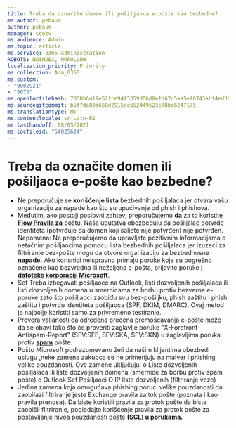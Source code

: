 ```yaml
---
title: Treba da označite domen ili pošiljaoca e-pošte kao bezbedne?
ms.author: pebaum
author: pebaum
manager: scotv
ms.audience: Admin
ms.topic: article
ms.service: o365-administration
ROBOTS: NOINDEX, NOFOLLOW
localization_priority: Priority
ms.collection: Adm_O365
ms.custom:
- "9002921"
- "5673"
ms.openlocfilehash: 7058b6419e52fce94f3359d0bd8e1d67c5aa5ef6743abf4ed39f45bad49e1d07
ms.sourcegitcommit: b5f7da89a650d2915dc652449623c78be6247175
ms.translationtype: MT
ms.contentlocale: sr-Latn-RS
ms.lasthandoff: 08/05/2021
ms.locfileid: "54025624"
---
```

# <a name="need-to-mark-a-domain-or-email-sender-safe"></a>Treba da označite domen ili pošiljaoca e-pošte kao bezbedne?

- Ne preporučuje se **korišćenje lista** bezbednih pošiljalaca jer otvara vašu organizaciju za napade kao što su upućivanje od phish i phishova.
- Međutim, ako postoji poslovni zahtev, preporučujemo **da** za to koristite **[Flow Pravila za](https://docs.microsoft.com/microsoft-365/security/office-365-security/create-safe-sender-lists-in-office-365?view=o365-worldwide#recommended-use-mail-flow-rules)** poštu. Naša uputstva obezbeđuju da pošiljalac potvrde identiteta (potvrđuje da domen koji šaljete nije potvrđen) nije potvrđen. Napomena: Ne preporučujemo da upravljate pozitivnim informacijama o netačnim pošiljaocima pomoću lista bezbednih pošiljalaca jer izuzeci za filtriranje bez-pošte mogu da otvore organizaciju za bezbednosne **napade.** Ako korisnici neispravno primaju poruke koje su pogrešno označene kao bezvredna ili neželjena e-pošta, prijavite poruke **[i datoteke korporaciji Microsoft](https://protection.office.com/reportsubmission)**.
- Sef Treba izbegavati pošiljaoce na Outlook, listi dozvoljenih pošiljalaca ili listi dozvoljenih domena u smernicama za borbu protiv bezverne e-poruke zato što pošiljaoci zaobiđu svu bez-pošiljku, phish zaštitu i phish zaštitu i potvrdu identiteta pošiljaoca (SPF, DKIM, DMARC).  Ovaj metod je najbolje koristiti samo za privremeno testiranje.
- Provera valjanosti da određena procena premošćavanja e-pošte može da se obavi tako što će proveriti zaglavlje poruke "X-Forefront-Antispam-Report" (SFV:SFE, SFV:SKA, SFV:SKN) u zaglavljima poruka protiv **[spam](https://docs.microsoft.com/microsoft-365/security/office-365-security/anti-spam-message-headers)** pošte.
- Pošto Microsoft podrazumevano želi da našim klijentima obezbedi uslugu [,](https://docs.microsoft.com/microsoft-365/security/office-365-security/secure-by-default#exceptions)neke zamene zakupca se ne primenjuju na malver i phishing velike pouzdanosti. Ove zamene uključuju: o Liste dozvoljenih pošiljalaca ili liste dozvoljenih domena (smernice za borbu protiv spam pošte) o Outlook Sef Pošiljaoci O IP liste dozvoljenih (filtriranje veze) 
- Jedina zamena koja omogućava phishing poruci velike pouzdanosti da zaobilazi filtriranje jeste Exchange pravila za tok pošte (poznata i kao pravila prenosa). Da biste koristili pravila za protok pošte da biste zaobišli filtriranje, pogledajte korišćenje pravila za protok pošte za postavljanje nivoa pouzdanosti pošte **[(SCL) u porukama.](https://docs.microsoft.com/microsoft-365/security/office-365-security/use-mail-flow-rules-to-set-the-spam-confidence-level-scl-in-messages)**